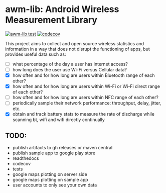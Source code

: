 # awm-lib: Android Wireless Measurement Library
[![awm-lib test](https://github.com/compscidr/awm-lib/actions/workflows/check-and-test.yml/badge.svg)](https://github.com/compscidr/awm-lib/actions/workflows/check-and-test.yml) [![codecov](https://codecov.io/gh/compscidr/awm/branch/master/graph/badge.svg?token=84hTr5IfVQ)](https://codecov.io/gh/compscidr/awm)

This project aims to collect and open source wireless statistics and information
in a way that does not disrupt the functioning of apps, but provides useful data
such as:

- [ ] what percentage of the day a user has internet access?
- [ ] how long does the user use Wi-Fi versus Cellular data?
- [x] how often and for how long are users within Bluetooth range of each other?
- [x] how often and for how long are users within Wi-Fi or Wi-Fi direct range of each other?
- [ ] how often and for how long are users within NFC range of each other?
- [ ] periodically sample their network performance: throughput, delay, jitter, etc.
- [x] obtain and track battery stats to measure the rate of discharge while scanning bt, wifi and wifi directly continually

## TODO:
- publish artifacts to gh releases or maven central
- publish sample app to google play store
- readthedocs
- codecov
- tests
- google maps plotting on server side
- google maps plotting on sample app
- user accounts to only see your own data
